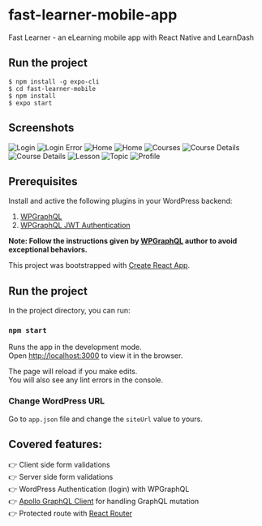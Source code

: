 # fast-learner-mobile-app

Fast Learner - an eLearning mobile app with React Native and LearnDash

## Run the project

```
$ npm install -g expo-cli
$ cd fast-learner-mobile
$ npm install
$ expo start
```

## Screenshots

![Login](https://github.com/hussain-t/react-wp-graphql-auth/blob/master/src/images/login-validation1.png)
![Login Error](https://github.com/hussain-t/react-wp-graphql-auth/blob/master/src/images/login-validation1.png)
![Home](https://github.com/hussain-t/react-wp-graphql-auth/blob/master/src/images/login-validation2.png)
![Home](https://github.com/hussain-t/react-wp-graphql-auth/blob/master/src/images/login-validation2.png)
![Courses](https://github.com/hussain-t/react-wp-graphql-auth/blob/master/src/images/profile-page.png)
![Course Details](https://github.com/hussain-t/react-wp-graphql-auth/blob/master/src/images/profile-page.png)
![Course Details](https://github.com/hussain-t/react-wp-graphql-auth/blob/master/src/images/profile-page.png)
![Lesson](https://github.com/hussain-t/react-wp-graphql-auth/blob/master/src/images/profile-page.png)
![Topic](https://github.com/hussain-t/react-wp-graphql-auth/blob/master/src/images/profile-page.png)
![Profile](https://github.com/hussain-t/react-wp-graphql-auth/blob/master/src/images/profile-page.png)

## Prerequisites

Install and active the following plugins in your WordPress backend:

1. [WPGraphQL](https://github.com//wp-graphql/wp-graphql)
2. [WPGraphQL JWT Authentication](https://github.com/wp-graphql/wp-graphql-jwt-authentication)

**Note: Follow the instructions given by [WPGraphQL](https://github.com//wp-graphql/wp-graphql) author to avoid exceptional behaviors.**

This project was bootstrapped with [Create React App](https://github.com/facebook/create-react-app).

## Run the project

In the project directory, you can run:

### `npm start`

Runs the app in the development mode.<br>
Open [http://localhost:3000](http://localhost:3000) to view it in the browser.

The page will reload if you make edits.<br>
You will also see any lint errors in the console.

### Change WordPress URL

Go to `app.json` file and change the `siteUrl` value to yours.

## Covered features:

👉 Client side form validations<br>
👉 Server side form validations<br>
👉 WordPress Authentication (login) with WPGraphQL<br>
👉 [Apollo GraphQL Client](https://www.apollographql.com/) for handling GraphQL mutation<br>
👉 Protected route with [React Router](https://reacttraining.com/react-router/)
